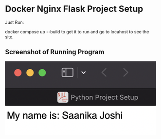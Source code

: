 # Docker Nginx Flask Project Setup

Just Run:

docker compose up --build to get it to run and go to locahost to see the site.

## Screenshot of Running Program

![Running Program](screenshots/RUN_PROG_NAME.png)